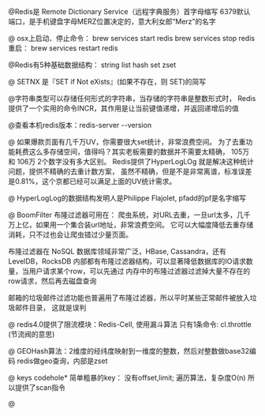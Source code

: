 @Redis是 Remote Dictionary Service（远程字典服务）首字母缩写
6379默认端口，是手机键盘字母MERZ位置决定的，意大利女郎“Merz”的名字

@ osx上启动、停止命令：
brew services start redis
brew services stop redis
重启：
brew services restart redis


@Redis有5种基础数据结构：
string
list
hash
set
zset

@ SETNX 是『SET if Not eXists』(如果不存在，则 SET)的简写

@字符串类型可以存储任何形式的字符串，当存储的字符串是整数形式时，
Redis提供了一个实用的命令INCR，其作用是让当前键值递增，并返回递增后的值

@查看本机redis版本：redis-server --version

@  如果爆款页面有几千万UV，你需要很大set统计，非常浪费空间。
为了去重功能耗费这么多存储空间，值得吗？其实老板需要的数据并不需要太精确，
105万 和 106万 2个数字没有多大区别。
    Redis提供了HyperLogLOg 就是解决这种统计问题，提供不精确的去重计数方案，
虽然不精确，但是不是非常离谱，标准误差是0.81%，这个京都已经可以满足上面的UV统计需求。

@ HyperLogLog的数据结构发明人是Philippe Flajolet, pfadd的pf是名字缩写


@ BoomFilter 布隆过滤器可用在：
爬虫系统，对URL去重，一旦url太多，几千万上亿，如果用一个集合装url地址，非常浪费空间。
它可以大幅度降低去重存储消耗，只不过也会让爬虫错过少量页面。

布隆过滤器在 NoSQL 数据库领域非常广泛，HBase, Cassandra，还有LevelDB，RocksDB
内部都有布隆过滤器结构，可以显著降低数据库的IO请求数量，当用户请求某个row，可以先通过
内存中的布隆过滤器过滤掉大量不存在的row请求，然后再去磁盘查询

邮箱的垃圾邮件过滤功能也普遍用了布隆过滤器，所以平时某些正常邮件被放入垃圾邮件目录，
这就是误判

@ redis4.0提供了限流模块：Redis-Cell, 使用漏斗算法
   只有1条命令: cl.throttle (节流阀的意思)

@
GEOHash算法：2维度的经纬度映射到一维度的整数，然后对整数做base32编码
redis做geo查询，内部是zset

@ keys codehole*
简单粗暴的key：
没有offset,limit; 遍历算法，复杂度O(n)
所以提供了scan指令

@


